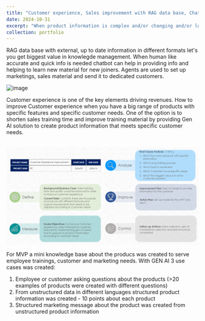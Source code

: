 ```yaml
---
title: "Customer experience, Sales improvement with RAG data base, Chatbot, Agents"
date: 2024-10-31
excerpt: "When product information is complex and/or changing and/or lots of it? <br/> <br/><img src='/images/Product information.png'>"
collection: portfolio
---
```


RAG data base with external, up to date information in different formats let's you get biggest value in knowlegde management. 
When human like accurate and quick info is needed chatbot can help in providing info and helping to learn new material for new joiners.
Agents are used to set up marketings, sales material and send it to dedicated customers. 

<img width="1052" height="852" alt="image" src="https://github.com/user-attachments/assets/4f1ac53b-1c9a-4653-b698-eba7d74386c3" />


Customer experience is one of the key elements driving revenues. How to improve Customer experience when you have a big range of products with specific features and specific customer needs. One of the option is to shorten sales training time and improve training material by providing Gen AI solution to create product information that meets specific customer needs.

<br/><img src='/images/DMAIC-A3.png'><br/>

For MVP a mini knowledge base about the producs was created to serve employee trainings, customer and marketing needs. 
With GEN AI 3 use cases was created: 
1. Employee or customer asking questions about the products (>20 examples of products were created with different questions)
2. From unstructured data in different languages structured product information was created - 10 points about each product
3. Structured marketing message about the product was created from unstructured product information  
